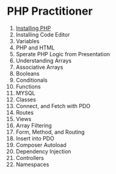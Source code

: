 # PHP Practitioner

1) [Installing PHP](https://github.com/ethereal97/php-beginner-tutorial/tree/master/Installing%20PHP.md)
2) Installing Code Editor
3) Variables
4) PHP and HTML
5) Sperate PHP Logic from Presentation
6) Understanding Arrays
7) Associative Arrays
8) Booleans
9) Conditionals
10) Functions
11) MYSQL
12) Classes
13) Connect, and Fetch with PDO
14) Routes
15) Views
16) Array Filtering
17) Form, Method, and Routing
18) Insert into PDO
19) Composer Autoload
20) Dependency Injection
21) Controllers
22) Namespaces

